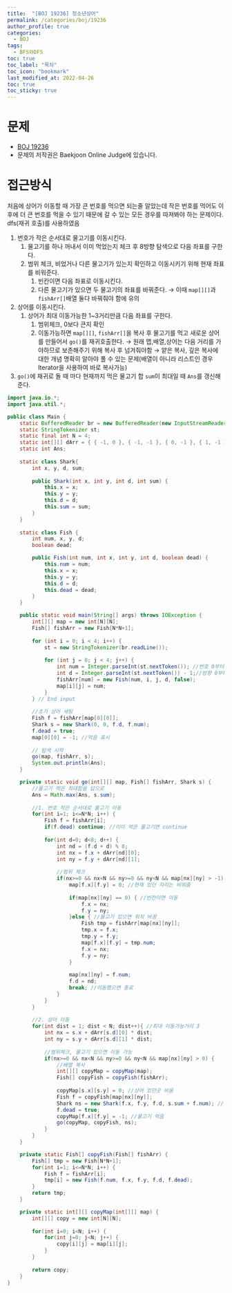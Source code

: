 ```yaml
---
title:  "[BOJ 19236] 청소년상어"
permalink: /categories/boj/19236
author_profile: true
categories:
  - BOJ
tags:
  - BFS와DFS
toc: true
toc_label: "목차"
toc_icon: "bookmark"
last_modified_at: 2022-04-26
toc: true
toc_sticky: true
---
```


# 문제
- [BOJ 19236](https://www.acmicpc.net/problem/19236)  
- 문제의 저작권은 Baekjoon Online Judge에 있습니다.  

# 접근방식  
처음에 상어가 이동할 때 가장 큰 번호를 먹으면 되는줄 알았는데 작은 번호를 먹어도 이후에 더 큰 번호를 먹을 수 있기 때문에 갈 수 있는 모든 경우를 따져봐야 하는 문제이다.  dfs(재귀 호출)를 사용하였음  

1. 번호가 작은 순서대로 물고기를 이동시킨다.
    1. 물고기를 하나 꺼내서 이미 먹었는지 체크 후 8방향 탐색으로 다음 좌표를 구한다.
    2. 범위 체크, 비었거나 다른 물고기가 있는지 확인하고 이동시키기 위해 현재 좌표를 비워준다.
        1. 빈칸이면 다음 좌표로 이동시킨다.
        2. 다른 물고기가 있으면 두 물고기의 좌표를 바꿔준다.
        → 이때 `map[][]`과 `fishArr[]`배열 둘다 바꿔줘야 함에 유의
2. 상어를 이동시킨다.
    1. 상어가 최대 이동가능한 1~3거리만큼 다음 좌표를 구한다.
        1. 범위체크, 0보다 큰지 확인
        2. 이동가능하면 `map[][]`, `fishArr[]`을 복사 후 물고기를 먹고 새로운 상어를 만들어서 `go()`를 재귀호출한다. 
        → 원래 맵,배열,상어는 다음 거리를 가야하므로 보존해주기 위해 복사 후 넘겨줘야함
        → 얕은 복사, 깊은 복사에 대한 개념 명확히 알아야 풀 수 있는 문제(배열이 아니라 리스트인 경우 Iterator을 사용하여 바로 복사가능)
3. `go()`에 재귀로 돌 때 마다 현재까지 먹은 물고기 합 `sum`이 최대일 때 `Ans`를 갱신해준다.

```java  
import java.io.*;
import java.util.*;

public class Main {
	static BufferedReader br = new BufferedReader(new InputStreamReader(System.in));
	static StringTokenizer st;
	static final int N = 4;
	static int[][] dArr = { { -1, 0 }, { -1, -1 }, { 0, -1 }, { 1, -1 }, { 1, 0 }, { 1, 1 }, { 0, 1 }, { -1, 1 } }; //반시계방향
	static int Ans;
	
	static class Shark{
		int x, y, d, sum;
		
		public Shark(int x, int y, int d, int sum) {
			this.x = x;
			this.y = y;
			this.d = d;
			this.sum = sum;
		}
	}
	
	static class Fish {
		int num, x, y, d;
		boolean dead;

		public Fish(int num, int x, int y, int d, boolean dead) {
			this.num = num;
			this.x = x;
			this.y = y;
			this.d = d;
			this.dead = dead;
		}
	}

	public static void main(String[] args) throws IOException {
		int[][] map = new int[N][N];
		Fish[] fishArr = new Fish[N*N+1];
		
		for (int i = 0; i < 4; i++) {
			st = new StringTokenizer(br.readLine());
			
			for (int j = 0; j < 4; j++) {
				int num = Integer.parseInt(st.nextToken()); //번호 0부터 시작
				int d = Integer.parseInt(st.nextToken()) - 1;//방향 0부터 시작
				fishArr[num] = new Fish(num, i, j, d, false);
				map[i][j] = num;
			}
		} // End input
		
		//초기 상어 세팅
		Fish f = fishArr[map[0][0]];
		Shark s = new Shark(0, 0, f.d, f.num);
		f.dead = true;
		map[0][0] = -1; //먹음 표시
		
		// 탐색 시작
		go(map, fishArr, s);
        System.out.println(Ans);
	}

	private static void go(int[][] map, Fish[] fishArr, Shark s) {
		//물고기 먹은 최대합을 답으로
		Ans = Math.max(Ans, s.sum);
		
		//1. 번호 작은 순서대로 물고기 이동
		for(int i=1; i<=N*N; i++) {
			Fish f = fishArr[i];
			if(f.dead) continue; //이미 먹은 물고기면 continue
			
			for(int d=0; d<8; d++) {
				int nd = (f.d + d) % 8;
				int nx = f.x + dArr[nd][0];
				int ny = f.y + dArr[nd][1];
				
				//범위 체크
				if(nx>=0 && nx<N && ny>=0 && ny<N && map[nx][ny] > -1) {
					map[f.x][f.y] = 0; //현재 있던 자리는 비워줌
					
					if(map[nx][ny] == 0) { //빈칸이면 이동
						f.x = nx;
						f.y = ny;
					}else { //물고기 있으면 위치 바꿈
						Fish tmp = fishArr[map[nx][ny]];
						tmp.x = f.x;
						tmp.y = f.y;
						map[f.x][f.y] = tmp.num;
						f.x = nx;
						f.y = ny;
					}
					
					map[nx][ny] = f.num;
					f.d = nd;
					break; //이동했으면 종료
				}
			}
		}
		
		//2. 상어 이동
		for(int dist = 1; dist < N; dist++){ //최대 이동가능거리 3
			int nx = s.x + dArr[s.d][0] * dist;
			int ny = s.y + dArr[s.d][1] * dist;
			
			//범위체크, 물고기 있으면 이동 가능
			if(nx>=0 && nx<N && ny>=0 && ny<N && map[nx][ny] > 0) {
				//배열 복사
				int[][] copyMap = copyMap(map);
				Fish[] copyFish = copyFish(fishArr);
				
				copyMap[s.x][s.y] = 0; //상어 있던곳 비움
				Fish f = copyFish[map[nx][ny]];
				Shark ns = new Shark(f.x, f.y, f.d, s.sum + f.num); //먹은 물고기 좌표,방향으로 상어상태 갱신
				f.dead = true;
				copyMap[f.x][f.y] = -1; //물고기 먹음
				go(copyMap, copyFish, ns);
			}
		}
	}

	private static Fish[] copyFish(Fish[] fishArr) {
		Fish[] tmp = new Fish[N*N+1];
		for(int i=1; i<=N*N; i++) {
			Fish f = fishArr[i];
			tmp[i] = new Fish(f.num, f.x, f.y, f.d, f.dead);
		}
		return tmp;
	}

	private static int[][] copyMap(int[][] map) {
		int[][] copy = new int[N][N];
		
		for(int i=0; i<N; i++) {
			for(int j=0; j<N; j++) {
				copy[i][j] = map[i][j];
			}
		}
		
		return copy;
	}
}
```